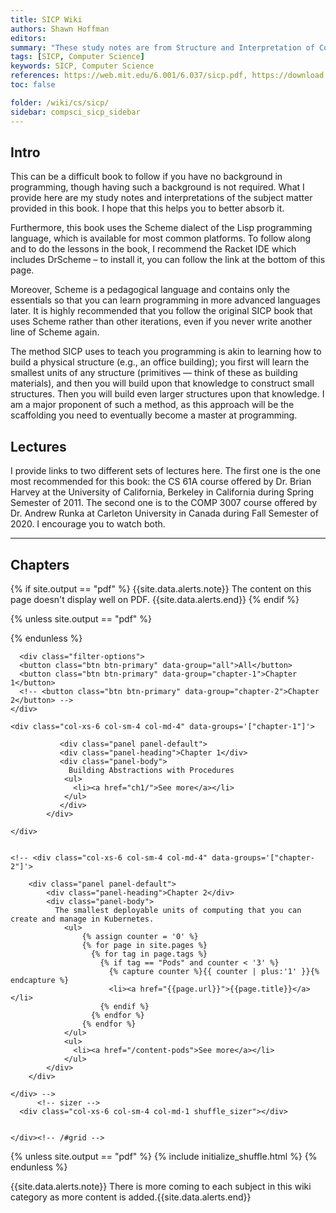 ```yaml
---
title: SICP Wiki
authors: Shawn Hoffman
editors: 
summary: "These study notes are from Structure and Interpretation of Computer Programs - 2nd Edition (MIT Electrical Engineering and Computer Science) by Abelson, H. and Sussman, G."
tags: [SICP, Computer Science]
keywords: SICP, Computer Science
references: https://web.mit.edu/6.001/6.037/sicp.pdf, https://download.racket-lang.org/, https://archive.org/details/ucberkeley-webcast-PL3E89002AA9B9879E, https://youtube.com/playlist?list=PLu-l3j4eka05K_tXNEVaOGy1Vb-oO0Y2s
toc: false

folder: /wiki/cs/sicp/
sidebar: compsci_sicp_sidebar
---
```


## Intro

This can be a difficult book to follow if you have no background in programming, though having such a background is not required. What I provide here are my study notes and interpretations of the subject matter provided in this book. I hope that this helps you to better absorb it.

Furthermore, this book uses the Scheme dialect of the Lisp programming language, which is available for most common platforms. To follow along and to do the lessons in the book, I recommend the Racket IDE which includes DrScheme – to install it, you can follow the link at the bottom of this page.

Moreover, Scheme is a pedagogical language and contains only the essentials so that you can learn programming in more advanced languages later. It is highly recommended that you follow the original SICP book that uses Scheme rather than other iterations, even if you never write another line of Scheme again.

The method SICP uses to teach you programming is akin to learning how to build a physical structure (e.g., an office building); you first will learn the smallest units of any structure (primitives –– think of these as building materials), and then you will build upon that knowledge to construct small structures. Then you will build even larger structures upon that knowledge. I am a major proponent of such a method, as this approach will be the scaffolding you need to eventually become a master at programming.

## Lectures

I provide links to two different sets of lectures here. The first one is the one most recommended for this book: the CS 61A course offered by Dr. Brian Harvey at the University of California, Berkeley in California during Spring Semester of 2011. The second one is to the COMP 3007 course offered by Dr. Andrew Runka at Carleton University in Canada during Fall Semester of 2020. I encourage you to watch both.

---

## Chapters

<html>
{% if site.output == "pdf" %}
{{site.data.alerts.note}} The content on this page doesn't display well on PDF.  {{site.data.alerts.end}}
{% endif %}

{% unless site.output == "pdf" %}
<script src="/js/jquery.shuffle.min.js"></script>
<script src="/js/jquery.ba-throttle-debounce.min.js"></script>
{% endunless %}

      <div class="filter-options">
      <button class="btn btn-primary" data-group="all">All</button>
      <button class="btn btn-primary" data-group="chapter-1">Chapter 1</button>
      <!-- <button class="btn btn-primary" data-group="chapter-2">Chapter 2</button> -->
    </div>      

<div id="grid" class="row">


    <div class="col-xs-6 col-sm-4 col-md-4" data-groups='["chapter-1"]'>

               <div class="panel panel-default">
               <div class="panel-heading">Chapter 1</div>
               <div class="panel-body">
                 Building Abstractions with Procedures
                <ul>
                  <li><a href="ch1/">See more</a></li>
                </ul>
               </div>
            </div>
    
    </div>
   

    <!-- <div class="col-xs-6 col-sm-4 col-md-4" data-groups='["chapter-2"]'>

        <div class="panel panel-default">
            <div class="panel-heading">Chapter 2</div>
            <div class="panel-body">
              The smallest deployable units of computing that you can create and manage in Kubernetes.
                <ul>
                    {% assign counter = '0' %}
                    {% for page in site.pages %}
                      {% for tag in page.tags %}
                        {% if tag == "Pods" and counter < '3' %}
                          {% capture counter %}{{ counter | plus:'1' }}{% endcapture %}
                          <li><a href="{{page.url}}">{{page.title}}</a></li>
                        {% endif %}
                      {% endfor %}
                    {% endfor %}
                </ul>
                <ul>
                  <li><a href="/content-pods">See more</a></li>
                </ul>
            </div>
        </div>
        
    </div> -->
          <!-- sizer -->
      <div class="col-xs-6 col-sm-4 col-md-1 shuffle_sizer"></div>          


    </div><!-- /#grid -->

{% unless site.output == "pdf" %}
{% include initialize_shuffle.html %}
{% endunless %}
</html>

{{site.data.alerts.note}} There is more coming to each subject in this wiki category as more content is added.{{site.data.alerts.end}}
